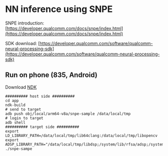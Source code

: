 # NN inference using SNPE
SNPE introduction:
[https://developer.qualcomm.com/docs/snpe/index.html](https://developer.qualcomm.com/docs/snpe/index.html)

SDK download:
[https://developer.qualcomm.com/software/qualcomm-neural-processing-sdk](https://developer.qualcomm.com/software/qualcomm-neural-processing-sdk)

## Run on phone (835, Android)
Download [NDK]([https://developer.android.com/ndk/downloads](https://developer.android.com/ndk/downloads))
```
########## host side ##########
cd app
ndk-build
# send to target
adb push obj/local/arm64-v8a/snpe-sample /data/local/tmp
# login to target
adb shell
########## target side ##########
export LD_LIBRARY_PATH=/data/local/tmp/lib64clang:/data/local/tmp/libopencv
export ADSP_LIBRARY_PATH="/data/local/tmp/libdsp;/system/lib/rfsa/adsp;/system/vendor/lib/rfsa/adsp;/dsp"
./snpe-sampe
```